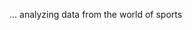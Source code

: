 ... analyzing data from the world of sports

<!---
jasonaosborne/jasonaosborne is a ✨ special ✨ repository because its `README.md` (this file) appears on your GitHub profile.
You can click the Preview link to take a look at your changes.
--->
